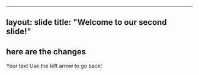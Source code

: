 
---
layout: slide
title: "Welcome to our second slide!"
---
here are the changes
------
Your text
Use the left arrow to go back!
